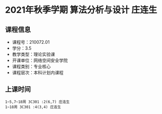 # 2021年秋季学期 算法分析与设计 庄连生






## 课程信息

- 课程号：210072.01
- 学分：3.5
- 教学类型：理论实验课
- 开课单位：网络空间安全学院
- 课程类别：专业核心
- 课程层次：本科计划内课程

## 上课时间

```
1~5,7~18周 3C301 :2(6,7) 庄连生
1~18周 3C301 :4(3,4) 庄连生
```


